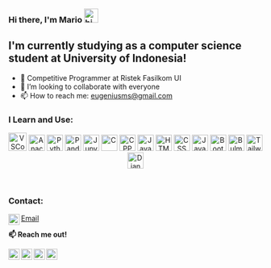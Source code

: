 ### **Hi there, I'm Mario** <img src="https://user-images.githubusercontent.com/1303154/88677602-1635ba80-d120-11ea-84d8-d263ba5fc3c0.gif" width="28px" alt="hi">

## I'm currently studying as a computer science student at University of Indonesia!
- 🔭 Competitive Programmer at Ristek Fasilkom UI
- 👯 I’m looking to collaborate with everyone
- 📫 How to reach me: eugeniusms@gmail.com

### I Learn and Use:

<p align="center">
<img alt="VSCode" width="36px" src="https://cdn.jsdelivr.net/gh/devicons/devicon/icons/visualstudio/visualstudio-plain.svg" />   


<img alt="Anaconda" width="32px" src="https://cdn.jsdelivr.net/gh/devicons/devicon/icons/anaconda/anaconda-original.svg" />
<img alt="Python" width="32px" src="https://cdn.jsdelivr.net/gh/devicons/devicon/icons/python/python-original.svg" /> 
<img alt="Pandas" width="32px" src="https://cdn.jsdelivr.net/gh/devicons/devicon/icons/pandas/pandas-original.svg" />    
<img alt="Jupyter" width="32px" src="https://cdn.jsdelivr.net/gh/devicons/devicon/icons/jupyter/jupyter-original.svg" />

<img alt="C" width="32px" src="https://cdn.jsdelivr.net/gh/devicons/devicon/icons/c/c-original.svg" />       
<img alt="CPP" width="32px" src="https://cdn.jsdelivr.net/gh/devicons/devicon/icons/cplusplus/cplusplus-original.svg" />          
<img alt="Java" width="32px" src="https://cdn.jsdelivr.net/gh/devicons/devicon/icons/java/java-original.svg" />
          
<img alt="HTML" width="32px" src="https://cdn.jsdelivr.net/gh/devicons/devicon/icons/html5/html5-original.svg" />          
<img alt="CSS" width="32px" src="https://cdn.jsdelivr.net/gh/devicons/devicon/icons/css3/css3-original.svg" />          
<img alt="JavaScript" width="32px" src="https://cdn.jsdelivr.net/gh/devicons/devicon/icons/javascript/javascript-original.svg" />
<img alt="Bootstrap" width="32px" src="https://cdn.jsdelivr.net/gh/devicons/devicon/icons/bootstrap/bootstrap-original.svg" />          
<img alt="Bulma" width="32px" src="https://cdn.jsdelivr.net/gh/devicons/devicon/icons/bulma/bulma-plain.svg" />
<img alt="Tailwind" width="32px" src="https://cdn.jsdelivr.net/gh/devicons/devicon/icons/tailwindcss/tailwindcss-plain.svg" />          
<img alt="Django" width="32px" src="https://cdn.jsdelivr.net/gh/devicons/devicon/icons/django/django-plain.svg" />
</p>
</br>

### Contact:


[<img align="left" alt="eugeniusms | Email" width="22px" src="https://cdn2.iconfinder.com/data/icons/social-media-2259/512/gmail-256.png" /><p style="color:gold;">Email</p>][email] 

**📫 Reach me out!**

[<img align="left" alt="eugeniusms | LinkedIn" width="22px" src="https://cdn2.iconfinder.com/data/icons/social-media-2285/512/1_Linkedin_unofficial_colored_svg-128.png" />][linkedin]
[<img align="left" alt="eugeniusms | Twitter" width="22px" src="https://cdn2.iconfinder.com/data/icons/social-media-2285/512/1_Twitter3_colored_svg-512.png" />][twitter]
[<img align="left" alt="eugeniusms | Instagram" width="22px" src="https://cdn2.iconfinder.com/data/icons/social-media-2285/512/1_Instagram_colored_svg_1-128.png" />][instagram]
[<img align="left" alt="eugeniusms | Blog" width="22px" src="https://cdn1.iconfinder.com/data/icons/logotypes/32/wordpress-256.png" />][blog]

[python]: https://camo.githubusercontent.com/a71f1a20d58a3506dd5f32dcb31461bd5102a0bd33dbf49db9195c589eaca8d7/68747470733a2f2f696d672e736869656c64732e696f2f62616467652f707974686f6e2532302d2532333134333534432e7376673f267374796c653d666f722d7468652d6261646765266c6f676f3d707974686f6e266c6f676f436f6c6f723d7768697465
[cpp]:
https://camo.githubusercontent.com/22adfb1d85bcb2de22efe8036b9ba680ccf43a8303ce921c934b994607400754/68747470733a2f2f696d672e736869656c64732e696f2f62616467652f632b2b2d2532333030353939432e7376673f267374796c653d666f722d7468652d6261646765266c6f676f3d63253242253242266f676f436f6c6f723d7768697465

[email]: mailto:eugeniusms@gmail.com
[linkedin]: https://www.linkedin.com/in/eugenius-mario-s
[twitter]: https://twitter.com/eugenius_ms
[instagram]: https://instagram.com/eugeniusmario
[blog]: https://mariojournalnnote.wordpress.com


